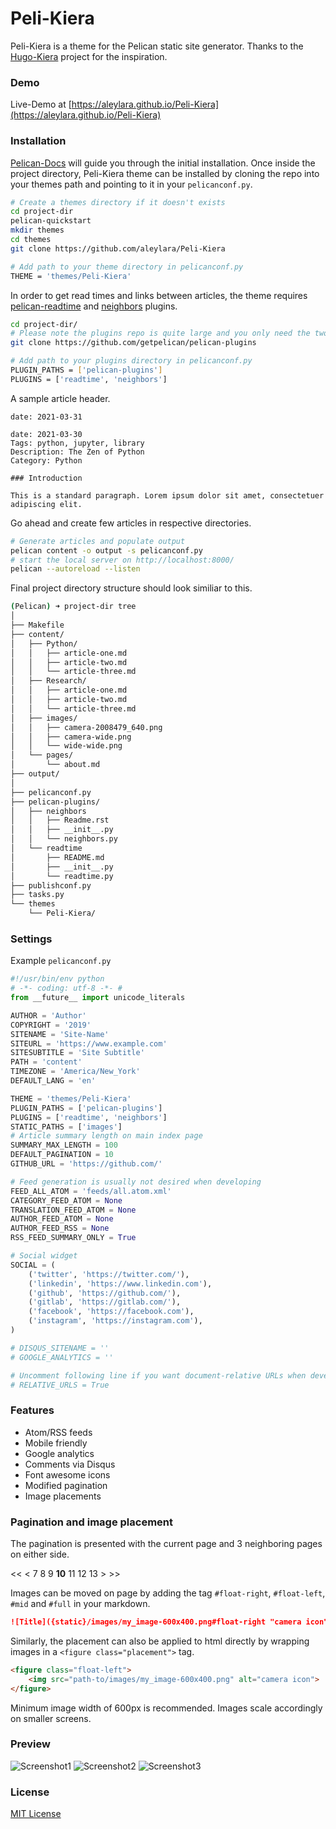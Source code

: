 
# Peli-Kiera

Peli-Kiera is a theme for the Pelican static site generator.
Thanks to the [Hugo-Kiera](https://github.com/avianto/hugo-kiera) project for the inspiration.
### Demo
Live-Demo at [https://aleylara.github.io/Peli-Kiera](https://aleylara.github.io/Peli-Kiera)
### Installation
[Pelican-Docs](https://docs.getpelican.com/en/stable/) will guide you through the initial installation.
Once inside the project directory, Peli-Kiera theme can be installed by cloning the repo into your 
themes path and pointing to it in your `pelicanconf.py`.
```bash  
# Create a themes directory if it doesn't exists
cd project-dir
pelican-quickstart
mkdir themes
cd themes
git clone https://github.com/aleylara/Peli-Kiera

# Add path to your theme directory in pelicanconf.py
THEME = 'themes/Peli-Kiera'
```
In order to get read times and links between articles, the theme requires [pelican-readtime](https://github.com/getpelican/pelican-plugins/tree/master/readtime) and [neighbors](https://github.com/getpelican/pelican-plugins/tree/master/neighbors) plugins.

```bash
cd project-dir/
# Please note the plugins repo is quite large and you only need the two.
git clone https://github.com/getpelican/pelican-plugins

# Add path to your plugins directory in pelicanconf.py
PLUGIN_PATHS = ['pelican-plugins']
PLUGINS = ['readtime', 'neighbors']
```
A sample article header.
```texttitle: (.*)
date: 2021-03-31

date: 2021-03-30
Tags: python, jupyter, library
Description: The Zen of Python
Category: Python

### Introduction

This is a standard paragraph. Lorem ipsum dolor sit amet, consectetuer adipiscing elit.
``` 
Go ahead and create few articles in respective directories.
```bash
# Generate articles and populate output
pelican content -o output -s pelicanconf.py
# start the local server on http://localhost:8000/
pelican --autoreload --listen
```

Final project directory structure should look similiar to this.

```bash
(Pelican) ➜ project-dir tree
│                                  
├── Makefile
├── content/
│   ├── Python/
│   │   ├── article-one.md
│   │   ├── article-two.md
│   │   └── article-three.md   
│   ├── Research/
│   │   ├── article-one.md
│   │   ├── article-two.md
│   │   └── article-three.md
│   ├── images/
│   │   ├── camera-2008479_640.png
│   │   ├── camera-wide.png
│   │   └── wide-wide.png
│   └── pages/
│       └── about.md
├── output/ 
│ 
├── pelicanconf.py
├── pelican-plugins/
│   ├── neighbors
│   │   ├── Readme.rst
│   │   ├── __init__.py
│   │   └── neighbors.py
│   └── readtime
│       ├── README.md
│       ├── __init__.py
│       └── readtime.py     
├── publishconf.py
├── tasks.py
└── themes
    └── Peli-Kiera/
```

### Settings
Example `pelicanconf.py`
    
```python
#!/usr/bin/env python
# -*- coding: utf-8 -*- #
from __future__ import unicode_literals

AUTHOR = 'Author'
COPYRIGHT = '2019'
SITENAME = 'Site-Name'
SITEURL = 'https://www.example.com'
SITESUBTITLE = 'Site Subtitle'
PATH = 'content'
TIMEZONE = 'America/New_York'
DEFAULT_LANG = 'en'

THEME = 'themes/Peli-Kiera'
PLUGIN_PATHS = ['pelican-plugins']
PLUGINS = ['readtime', 'neighbors']
STATIC_PATHS = ['images']
# Article summary length on main index page
SUMMARY_MAX_LENGTH = 100
DEFAULT_PAGINATION = 10
GITHUB_URL = 'https://github.com/'

# Feed generation is usually not desired when developing
FEED_ALL_ATOM = 'feeds/all.atom.xml'
CATEGORY_FEED_ATOM = None
TRANSLATION_FEED_ATOM = None
AUTHOR_FEED_ATOM = None
AUTHOR_FEED_RSS = None
RSS_FEED_SUMMARY_ONLY = True

# Social widget
SOCIAL = (
    ('twitter', 'https://twitter.com/'),
    ('linkedin', 'https://www.linkedin.com'),
    ('github', 'https://github.com/'),
    ('gitlab', 'https://gitlab.com/'),
    ('facebook', 'https://facebook.com'),
    ('instagram', 'https://instagram.com'),
)

# DISQUS_SITENAME = ''
# GOOGLE_ANALYTICS = ''

# Uncomment following line if you want document-relative URLs when developing
# RELATIVE_URLS = True
```

### Features
* Atom/RSS feeds
* Mobile friendly 
* Google analytics 
* Comments via Disqus
* Font awesome icons
* Modified pagination
* Image placements

### Pagination and image placement
The pagination is presented with the current page and 3 neighboring pages on either side. 
                                        
   <<  <   7  8  9  **10**  11  12  13  >  >>
      
Images can be moved on page by adding the tag `#float-right`, `#float-left`, `#mid` and `#full` in your markdown.

```markdown
![Title]({static}/images/my_image-600x400.png#float-right "camera icon")
``` 
  
Similarly, the placement can also be applied to html directly by wrapping images in a `<figure class="placement">` tag.

```html
<figure class="float-left">
    <img src="path-to/images/my_image-600x400.png" alt="camera icon">
</figure>
``` 
Minimum image width of 600px is recommended. Images scale accordingly on smaller screens.

### Preview
![Screenshot1](screenshot-1.png "Screenshot Desktop")
![Screenshot2](screenshot-2.png "Screenshot Mobile")
![Screenshot3](screenshot-3.png "Screenshot Mobile")

### License
[MIT License](https://github.com/avianto/hugo-kiera/blob/master/LICENSE.md)

